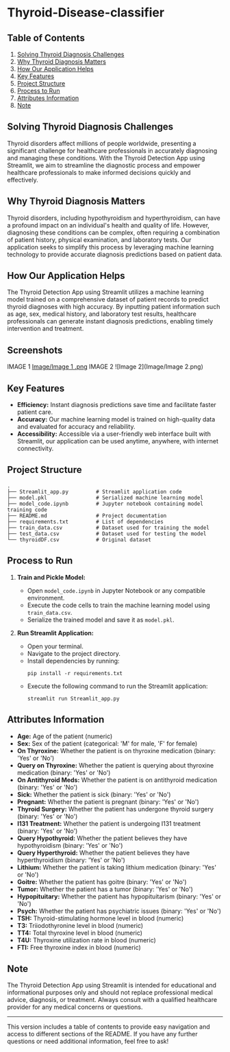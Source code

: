 # Thyroid-Disease-classifier


## Table of Contents

1. [Solving Thyroid Diagnosis Challenges](#solving-thyroid-diagnosis-challenges)
2. [Why Thyroid Diagnosis Matters](#why-thyroid-diagnosis-matters)
3. [How Our Application Helps](#how-our-application-helps)
4. [Key Features](#key-features)
5. [Project Structure](#project-structure)
6. [Process to Run](#process-to-run)
7. [Attributes Information](#attributes-information)
8. [Note](#note)

## Solving Thyroid Diagnosis Challenges

Thyroid disorders affect millions of people worldwide, presenting a significant challenge for healthcare professionals in accurately diagnosing and managing these conditions. With the Thyroid Detection App using Streamlit, we aim to streamline the diagnostic process and empower healthcare professionals to make informed decisions quickly and effectively.

## Why Thyroid Diagnosis Matters

Thyroid disorders, including hypothyroidism and hyperthyroidism, can have a profound impact on an individual's health and quality of life. However, diagnosing these conditions can be complex, often requiring a combination of patient history, physical examination, and laboratory tests. Our application seeks to simplify this process by leveraging machine learning technology to provide accurate diagnosis predictions based on patient data.

## How Our Application Helps

The Thyroid Detection App using Streamlit utilizes a machine learning model trained on a comprehensive dataset of patient records to predict thyroid diagnoses with high accuracy. By inputting patient information such as age, sex, medical history, and laboratory test results, healthcare professionals can generate instant diagnosis predictions, enabling timely intervention and treatment.

## Screenshots

IMAGE 1
[Image/Image 1 .png](https://github.com/Sumanasumithra04/Thyroid-Disease-classifier/blob/5687b50f6367388eefe6aafcede2f18f1ddef0e0/Image/Image%201%20.png?raw=true)
IMAGE 2
![Image 2](Image/Image 2.png)

## Key Features

- **Efficiency:** Instant diagnosis predictions save time and facilitate faster patient care.
- **Accuracy:** Our machine learning model is trained on high-quality data and evaluated for accuracy and reliability.
- **Accessibility:** Accessible via a user-friendly web interface built with Streamlit, our application can be used anytime, anywhere, with internet connectivity.

## Project Structure

```
.
├── Streamlit_app.py         # Streamlit application code
├── model.pkl                # Serialized machine learning model
├── model_code.ipynb         # Jupyter notebook containing model training code
├── README.md                # Project documentation
├── requirements.txt         # List of dependencies
├── train_data.csv           # Dataset used for training the model
├── test_data.csv            # Dataset used for testing the model
└── thyroidDF.csv            # Original dataset
```

## Process to Run

1. **Train and Pickle Model:**
   - Open `model_code.ipynb` in Jupyter Notebook or any compatible environment.
   - Execute the code cells to train the machine learning model using `train_data.csv`.
   - Serialize the trained model and save it as `model.pkl`.

2. **Run Streamlit Application:**
   - Open your terminal.
   - Navigate to the project directory.
   - Install dependencies by running:
     ```
     pip install -r requirements.txt
     ```
   - Execute the following command to run the Streamlit application:
     ```
     streamlit run Streamlit_app.py
     ```

## Attributes Information

- **Age:** Age of the patient (numeric)
- **Sex:** Sex of the patient (categorical: 'M' for male, 'F' for female)
- **On Thyroxine:** Whether the patient is on thyroxine medication (binary: 'Yes' or 'No')
- **Query on Thyroxine:** Whether the patient is querying about thyroxine medication (binary: 'Yes' or 'No')
- **On Antithyroid Meds:** Whether the patient is on antithyroid medication (binary: 'Yes' or 'No')
- **Sick:** Whether the patient is sick (binary: 'Yes' or 'No')
- **Pregnant:** Whether the patient is pregnant (binary: 'Yes' or 'No')
- **Thyroid Surgery:** Whether the patient has undergone thyroid surgery (binary: 'Yes' or 'No')
- **I131 Treatment:** Whether the patient is undergoing I131 treatment (binary: 'Yes' or 'No')
- **Query Hypothyroid:** Whether the patient believes they have hypothyroidism (binary: 'Yes' or 'No')
- **Query Hyperthyroid:** Whether the patient believes they have hyperthyroidism (binary: 'Yes' or 'No')
- **Lithium:** Whether the patient is taking lithium medication (binary: 'Yes' or 'No')
- **Goitre:** Whether the patient has goitre (binary: 'Yes' or 'No')
- **Tumor:** Whether the patient has a tumor (binary: 'Yes' or 'No')
- **Hypopituitary:** Whether the patient has hypopituitarism (binary: 'Yes' or 'No')
- **Psych:** Whether the patient has psychiatric issues (binary: 'Yes' or 'No')
- **TSH:** Thyroid-stimulating hormone level in blood (numeric)
- **T3:** Triiodothyronine level in blood (numeric)
- **TT4:** Total thyroxine level in blood (numeric)
- **T4U:** Thyroxine utilization rate in blood (numeric)
- **FTI:** Free thyroxine index in blood (numeric)

## Note

The Thyroid Detection App using Streamlit is intended for educational and informational purposes only and should not replace professional medical advice, diagnosis, or treatment. Always consult with a qualified healthcare provider for any medical concerns or questions.

---

This version includes a table of contents to provide easy navigation and access to different sections of the README. If you have any further questions or need additional information, feel free to ask!
